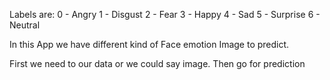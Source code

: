 Labels are:
0 - Angry
1 - Disgust
2 - Fear
3 - Happy
4 - Sad
5 - Surprise
6 - Neutral

In this App we have different kind of Face emotion Image to predict.

First we need to our data or we could say image. Then go for prediction
